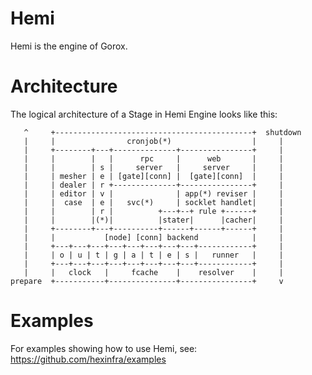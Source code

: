 Hemi
====

Hemi is the engine of Gorox.


Architecture
============

The logical architecture of a Stage in Hemi Engine looks like this:

```
   ^     +--------------------------------------------+  shutdown
   |     |                cronjob(*)                  |     |
   |     +--------+---+--------------+----------------+     |
   |     |        |   |      rpc     |      web       |     |
   |     |        | s |     server   |     server     |     |
   |     | mesher | e | [gate][conn] |  [gate][conn]  |     |
   |     | dealer | r +--------------+----------------+     |
   |     | editor | v |              | app(*) reviser |     |
   |     |  case  | e |   svc(*)     | socklet handlet|     |
   |     |        | r |          +---+--+ rule +------+     |
   |     |        |(*)|          |stater|      |cacher|     |
   |     +--------+---+----------+------+------+------+     |
   |     |           [node] [conn] backend            |     |
   |     +---+---+---+---+---+---+---+---+------------+     |
   |     | o | u | t | g | a | t | e | s |   runner   |     |
   |     +---+---+---+---+---+---+---+---+------------+     |
   |     |   clock   |     fcache    |    resolver    |     |
prepare  +-----------+---------------+----------------+     v

```

Examples
========

For examples showing how to use Hemi, see: https://github.com/hexinfra/examples
